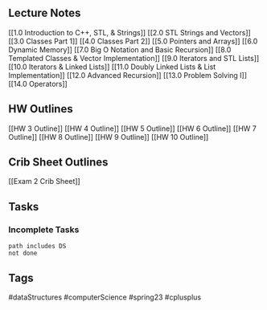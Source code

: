 ## Lecture Notes
[[1.0 Introduction to C++, STL, & Strings]]
[[2.0 STL Strings and Vectors]]
[[3.0 Classes Part 1]]
[[4.0 Classes Part 2]]
[[5.0 Pointers and Arrays]]
[[6.0 Dynamic Memory]]
[[7.0 Big O Notation and Basic Recursion]]
[[8.0 Templated Classes & Vector Implementation]]
[[9.0 Iterators and STL Lists]]
[[10.0 Iterators & Linked Lists]]
[[11.0 Doubly Linked Lists & List Implementation]]
[[12.0 Advanced Recursion]]
[[13.0 Problem Solving I]]
[[14.0 Operators]]

## HW Outlines
[[HW 3 Outline]]
[[HW 4 Outline]]
[[HW 5 Outline]]
[[HW 6 Outline]]
[[HW 7 Outline]]
[[HW 8 Outline]]
[[HW 9 Outline]]
[[HW 10 Outline]]

## Crib Sheet Outlines
[[Exam 2 Crib Sheet]]

## Tasks
### Incomplete Tasks
```tasks
path includes DS
not done
```

## Tags
#dataStructures #computerScience #spring23 #cplusplus 
